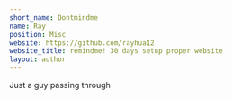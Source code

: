 ```yaml
---
short_name: Dontmindme
name: Ray
position: Misc
website: https://github.com/rayhua12
website_title: remindme! 30 days setup proper website
layout: author
---
```

Just a guy passing through
